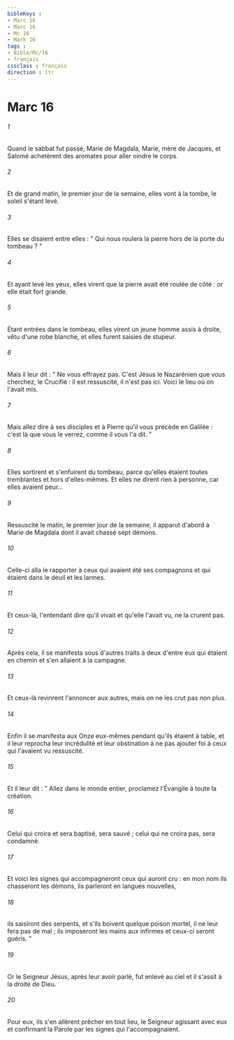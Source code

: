 ```yaml
---
bibleKeys : 
- Marc 16
- Marc 16
- Mc 16
- Mark 16
tags : 
- Bible/Mc/16
- français
cssclass : français
direction : ltr
---
```


# Marc 16

###### 1
Quand le sabbat fut passé, Marie de Magdala, Marie, mère de Jacques, et Salomé achetèrent des aromates pour aller oindre le corps. 
###### 2
Et de grand matin, le premier jour de la semaine, elles vont à la tombe, le soleil s'étant levé. 
###### 3
Elles se disaient entre elles : " Qui nous roulera la pierre hors de la porte du tombeau ? " 
###### 4
Et ayant levé les yeux, elles virent que la pierre avait été roulée de côté : or elle était fort grande. 
###### 5
Étant entrées dans le tombeau, elles virent un jeune homme assis à droite, vêtu d'une robe blanche, et elles furent saisies de stupeur. 
###### 6
Mais il leur dit : " Ne vous effrayez pas. C'est Jésus le Nazarénien que vous cherchez, le Crucifié : il est ressuscité, il n'est pas ici. Voici le lieu où on l'avait mis. 
###### 7
Mais allez dire à ses disciples et à Pierre qu'il vous précède en Galilée : c'est là que vous le verrez, comme il vous l'a dit. " 
###### 8
Elles sortirent et s'enfuirent du tombeau, parce qu'elles étaient toutes tremblantes et hors d'elles-mêmes. Et elles ne dirent rien à personne, car elles avaient peur... 
###### 9
Ressuscité le matin, le premier jour de la semaine, il apparut d'abord à Marie de Magdala dont il avait chassé sept démons. 
###### 10
Celle-ci alla le rapporter à ceux qui avaient été ses compagnons et qui étaient dans le deuil et les larmes. 
###### 11
Et ceux-là, l'entendant dire qu'il vivait et qu'elle l'avait vu, ne la crurent pas. 
###### 12
Après cela, il se manifesta sous d'autres traits à deux d'entre eux qui étaient en chemin et s'en allaient à la campagne. 
###### 13
Et ceux-là revinrent l'annoncer aux autres, mais on ne les crut pas non plus. 
###### 14
Enfin il se manifesta aux Onze eux-mêmes pendant qu'ils étaient à table, et il leur reprocha leur incrédulité et leur obstination à ne pas ajouter foi à ceux qui l'avaient vu ressuscité. 
###### 15
Et il leur dit : " Allez dans le monde entier, proclamez l'Évangile à toute la création. 
###### 16
Celui qui croira et sera baptisé, sera sauvé ; celui qui ne croira pas, sera condamné. 
###### 17
Et voici les signes qui accompagneront ceux qui auront cru : en mon nom ils chasseront les démons, ils parleront en langues nouvelles, 
###### 18
ils saisiront des serpents, et s'ils boivent quelque poison mortel, il ne leur fera pas de mal ; ils imposeront les mains aux infirmes et ceux-ci seront guéris. " 
###### 19
Or le Seigneur Jésus, après leur avoir parlé, fut enlevé au ciel et il s'assit à la droite de Dieu. 
###### 20
Pour eux, ils s'en allèrent prêcher en tout lieu, le Seigneur agissant avec eux et confirmant la Parole par les signes qui l'accompagnaient. 
